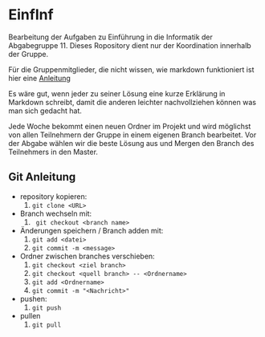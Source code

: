 # EinfInf
Bearbeitung der Aufgaben zu Einführung in die Informatik der Abgabegruppe 11.
Dieses Ropository dient nur der Koordination innerhalb der Gruppe.

Für die Gruppenmitglieder, die nicht wissen, wie markdown funktioniert ist hier eine [Anleitung](https://guides.github.com/features/mastering-markdown/)

Es wäre gut, wenn jeder zu seiner Lösung eine kurze Erklärung in Markdown schreibt, damit die anderen leichter nachvollziehen können was
man sich gedacht hat.

Jede Woche bekommt einen neuen Ordner im Projekt und wird möglichst von allen Teilnehmern der Gruppe in einem eigenen Branch bearbeitet.
Vor der Abgabe wählen wir die beste Lösung aus und Mergen den Branch des Teilnehmers in den Master.

## Git Anleitung  
* repository kopieren:
  1. ```git clone <URL>```    
* Branch wechseln mit:  
  1. ``` git checkout <branch name>```  
* Änderungen speichern / Branch adden mit:
  1. ```git add <datei>```
  2. ```git commit -m <message>```
* Ordner zwischen branches verschieben:
  1. ```git checkout <ziel branch>```
  2. ```git checkout <quell branch> -- <Ordnername>```
  3. ```git add <Ordnername>```
  4. ```git commit -m "<Nachricht>"```
* pushen:
  1. ```git push```
* pullen 
  1. ```git pull```
